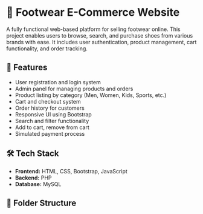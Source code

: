 # 👟 Footwear E-Commerce Website

A fully functional web-based platform for selling footwear online. This project enables users to browse, search, and purchase shoes from various brands with ease. It includes user authentication, product management, cart functionality, and order tracking.

## 🚀 Features

- User registration and login system
- Admin panel for managing products and orders
- Product listing by category (Men, Women, Kids, Sports, etc.)
- Cart and checkout system
- Order history for customers
- Responsive UI using Bootstrap
- Search and filter functionality
- Add to cart, remove from cart
- Simulated payment process

## 🛠️ Tech Stack

- **Frontend:** HTML, CSS, Bootstrap, JavaScript
- **Backend:** PHP
- **Database:** MySQL

## 📁 Folder Structure


